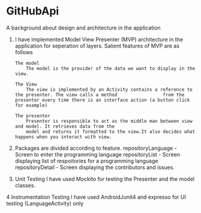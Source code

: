 # GitHubApi

A background about design and architecture in the application

1. 	I have implemented Model View Presenter (MVP) architecture in the application for seperation of layers. Salient 	features of MVP are as follows

		The model
			The model is the provider of the data we want to display in the view.	

		The View
			The view is implemented by an Activity contains a reference to the presenter. The view calls a method 			      from the presenter every time there is an interface action (a button click for example)

		The presenter
			Presenter is responsible to act as the middle man between view and model. It retrieves data from the    
			model and returns it formatted to the view.It also decides what happens when you interact with view.

2.	Packages are divided according to feature.
		repositoryLanguage  - Screen to enter the programming language
		repositoryList      - Screen displaying list of respoitories for a programming language
		repositoryDetail    - Screen displaying the contributors and issues.


3.	Unit Testing
		I have used Mockito for testing the Presenter and the model classes.

4 	Instrumentation Testing
		I have used AndroidJunit4 and expresso for UI testing (LanguageActivity) only
